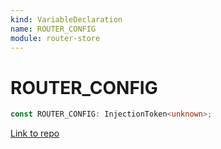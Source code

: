 ```yaml
---
kind: VariableDeclaration
name: ROUTER_CONFIG
module: router-store
---
```


# ROUTER_CONFIG

```ts
const ROUTER_CONFIG: InjectionToken<unknown>;
```

[Link to repo](https://github.com/ngrx/platform/blob/master/modules/router-store/src/router_store_module.ts#L87-L89)

